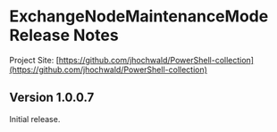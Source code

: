 # ExchangeNodeMaintenanceMode Release Notes

Project Site: [https://github.com/jhochwald/PowerShell-collection](https://github.com/jhochwald/PowerShell-collection)

## Version 1.0.0.7
Initial release.
